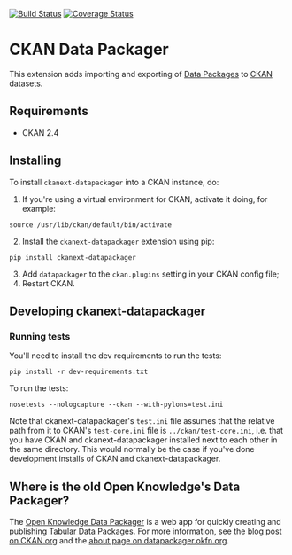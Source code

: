[![Build Status](https://travis-ci.org/ckan/ckanext-datapackager.png)](https://travis-ci.org/ckan/ckanext-datapackager) [![Coverage Status](https://coveralls.io/repos/ckan/ckanext-datapackager/badge.png?branch=master)](https://coveralls.io/r/ckan/ckanext-datapackager?branch=master)

# CKAN Data Packager

This extension adds importing and exporting of [Data Packages][data-packages] to [CKAN][ckan] datasets.

## Requirements

* CKAN 2.4

## Installing

To install `ckanext-datapackager` into a CKAN instance, do:

1. If you're using a virtual environment for CKAN, activate it doing, for example:
```
source /usr/lib/ckan/default/bin/activate
```

2. Install the `ckanext-datapackager` extension using pip:
```
pip install ckanext-datapackager
```

3. Add `datapackager` to the `ckan.plugins` setting in your CKAN config file;
4. Restart CKAN.

## Developing ckanext-datapackager

### Running tests

You'll need to install the dev requirements to run the tests:

    pip install -r dev-requirements.txt

To run the tests:

    nosetests --nologcapture --ckan --with-pylons=test.ini

Note that ckanext-datapackager's `test.ini` file assumes that the relative path from it
to CKAN's `test-core.ini` file is `../ckan/test-core.ini`, i.e. that you have
CKAN and ckanext-datapackager installed next to each other in the same directory. This
would normally be the case if you've done development installs of CKAN and
ckanext-datapackager.

## Where is the old Open Knowledge's Data Packager?

The [Open Knowledge Data Packager](http://datapackager.okfn.org) is a web app for quickly creating and
publishing [Tabular Data Packages](http://dataprotocols.org/tabular-data-package/).
For more information, see the [blog post on CKAN.org](http://ckan.org/2014/06/09/the-open-knowledge-data-packager/)
and the [about page on datapackager.okfn.org](http://datapackager.okfn.org/about).

[ckan]: http://ckan.org
[data-packages]: http://dataprotocols.org/data-packages/
